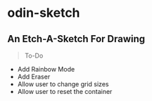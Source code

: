 # odin-sketch
## An Etch-A-Sketch For Drawing

> To-Do
- Add Rainbow Mode
- Add Eraser
- Allow user to change grid sizes
- Allow user to reset the container